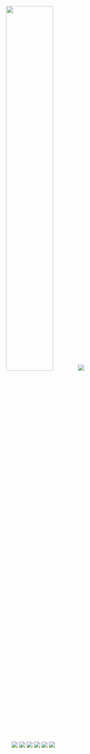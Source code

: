 <p align="center">
  <img src="https://img.shields.io/badge/My name is-MyStar-c0caf5?style=for-the-badge&logo=starship&logoColor=c0caf5"width=50%>
<img src=“https://img.shields.io/badge/My name is-MyStar-c0caf5？style=for-the-badge&logo=starship&logoColor=c0caf5”width=50%>
  <br/>
  <br/>
  <img src="https://img.shields.io/badge/My System:-ArchLinux-f7768e?style=for-the-badge&logo=archlinux&logoColor=f7768e">
<img src=“https://img.shields.io/badge/My System：-ArchLinux-f7768e？style=for-the-badge&logo=archlinux&logoColor=f7768e”>

  <img src="https://img.shields.io/badge/Style-C++-9ece6a?style=for-the-badge&logo=cplusplus&logoColor=9ece6a">
<img src=“https://img.shields.io/badge/Style-C++-9ece6a?style=for-the-badge&logo=cplusplus&logoColor=9ece6a”>

  <img src="https://img.shields.io/github/stars/SR-MyStar?style=for-the-badge&label=My Stars:&logo=apachespark&logoColor=e0af68&color=e0af68">
<img src=“https://img.shields.io/github/stars/SR-MyStar?style=for-the-badge&label=My Stars：&logo=apachespark&logoColor=e0af68&color=e0af68”>

</p>
